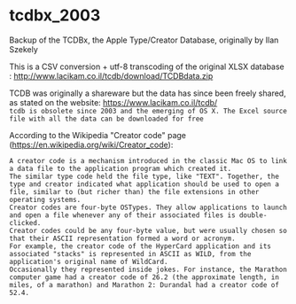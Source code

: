 # tcdbx_2003
Backup of the TCDBx, the Apple Type/Creator Database, originally by Ilan Szekely

This is a CSV conversion + utf-8 transcoding of the original XLSX database : http://www.lacikam.co.il/tcdb/download/TCDBdata.zip  

TCDB was originally a shareware but the data has since been freely shared, as stated on the website: https://www.lacikam.co.il/tcdb/  
```tcdb is obsolete since 2003 and the emerging of OS X. The Excel source file with all the data can be downloaded for free```

According to the Wikipedia "Creator code" page (https://en.wikipedia.org/wiki/Creator_code):  
```
A creator code is a mechanism introduced in the classic Mac OS to link a data file to the application program which created it.
The similar type code held the file type, like "TEXT". Together, the type and creator indicated what application should be used to open a file, similar to (but richer than) the file extensions in other operating systems. 
Creator codes are four-byte OSTypes. They allow applications to launch and open a file whenever any of their associated files is double-clicked.
Creator codes could be any four-byte value, but were usually chosen so that their ASCII representation formed a word or acronym.
For example, the creator code of the HyperCard application and its associated "stacks" is represented in ASCII as WILD, from the application's original name of WildCard.
Occasionally they represented inside jokes. For instance, the Marathon computer game had a creator code of 26.2 (the approximate length, in miles, of a marathon) and Marathon 2: Durandal had a creator code of 52.4.
```

